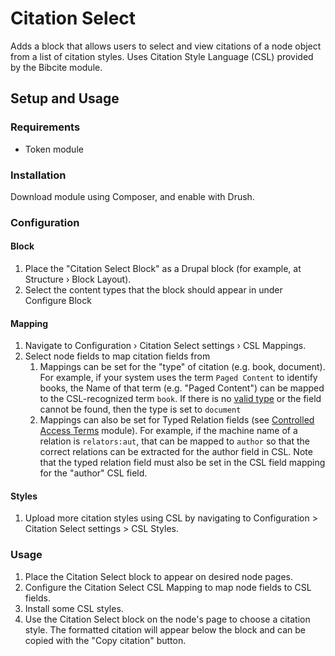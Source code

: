 # Citation Select #
Adds a block that allows users to select and view citations of a node object from a list of citation styles. Uses Citation Style Language (CSL) provided by the Bibcite module.

## Setup and Usage ##
### Requirements ###
- Token module

### Installation ###
Download module using Composer, and enable with Drush.

### Configuration ###
#### Block ####
1. Place the "Citation Select Block" as a Drupal block (for example, at Structure › Block Layout).
2. Select the content types that the block should appear in under Configure Block

#### Mapping ####
1. Navigate to Configuration › Citation Select settings › CSL Mappings.
2. Select node fields to map citation fields from
    1. Mappings can be set for the "type" of citation (e.g. book, document). For example, if your system uses the term `Paged Content` to identify books, the Name of that term (e.g. "Paged Content") can be mapped to the CSL-recognized term `book`. If there is no [valid type](https://docs.citationstyles.org/en/stable/specification.html?#appendix-iii-types) or the field cannot be found, then the type is set to `document`
    2. Mappings can also be set for Typed Relation fields (see [Controlled Access Terms](https://github.com/Islandora/controlled_access_terms) module). For example, if the machine name of a relation is `relators:aut`, that can be mapped to `author` so that the correct relations can be extracted for the author field in CSL. Note that the typed relation field must also be set in the CSL field mapping for the "author" CSL field.

#### Styles ####
1. Upload more citation styles using CSL by navigating to Configuration > Citation Select settings > CSL Styles.

### Usage ###
1. Place the Citation Select block to appear on desired node pages.
2. Configure the Citation Select CSL Mapping to map node fields to CSL fields.
3. Install some CSL styles.
4. Use the Citation Select block on the node's page to choose a citation style. The formatted citation will appear below the block and can be copied with the "Copy citation" button.
